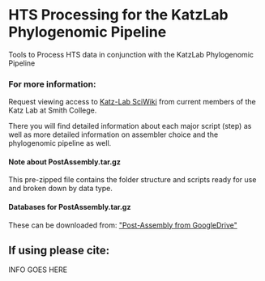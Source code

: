 # HTS Processing for the KatzLab Phylogenomic Pipeline

Tools to Process HTS data in conjunction with the KatzLab Phylogenomic Pipeline

### For more information:
Request viewing access to [Katz-Lab SciWiki](https://sciwiki.smith.edu/katzlab_phylo/index.php/Main_Page) from current members of the Katz Lab at Smith College. 

There you will find detailed information about each major script (step) as well as more detailed information on assembler choice and the phylogenomic pipeline as well. 


#### Note about PostAssembly.tar.gz 

This pre-zipped file contains the folder structure and scripts ready for use and broken down by data type.


#### Databases for PostAssembly.tar.gz

These can be downloaded from: ["Post-Assembly from GoogleDrive"](https://drive.google.com/drive/u/1/folders/0B7QiJDySGTwcSmtwNEdnUkpfUmc, "Post-Assembly from GoogleDrive")


## If using please cite:

INFO GOES HERE
